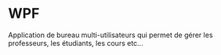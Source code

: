 # WPF
Application de bureau multi-utilisateurs qui permet de gérer les professeurs, les étudiants, les cours etc...
